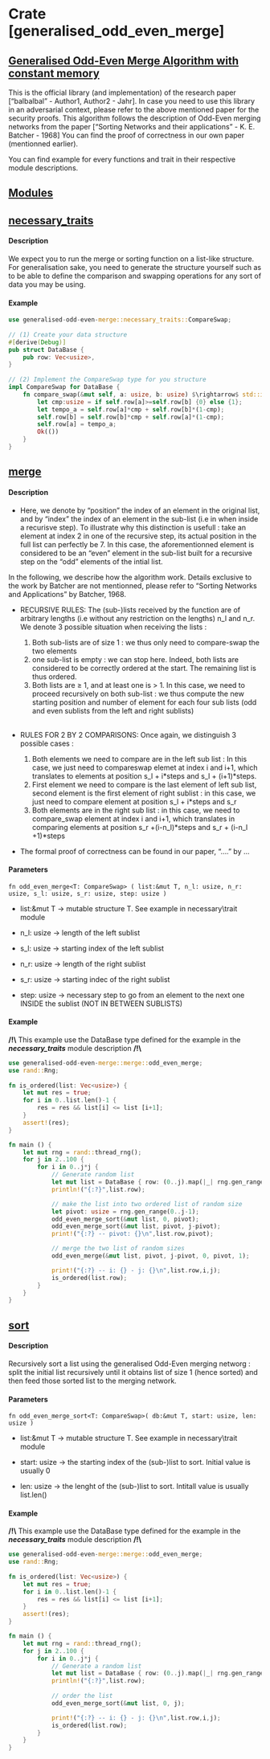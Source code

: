 
Crate [generalised\_odd\_even\_merge]
===========================================================================


[Generalised Odd-Even Merge Algorithm with constant memory](#generalised-odd-even-merge-algorithm-with-constant-memory)
-----------------------------------------------------------------------------------------------------------------------

This is the official library (and implementation) of the research paper \[“balbalbal” - Author1, Author2 - Jahr\]. In case you need to use this library in an adversarial context, please refer to the above mentioned paper for the security proofs. This algorithm follows the description of Odd-Even merging networks from the paper \[“Sorting Networks and their applications” - K. E. Batcher - 1968\] You can find the proof of correctness in our own paper (mentionned earlier).

You can find example for every functions and trait in their respective module descriptions.

[Modules](#modules)
-------------------




## [necessary\_traits](#necessary_traits)


#### Description

We expect you to run the merge or sorting function on a list-like structure. For generalisation sake, you need to generate the structure yourself such as to be able to define the comparison and swapping operations for any sort of data you may be using.

#### Example
```rs
use generalised-odd-even-merge::necessary_traits::CompareSwap;
    
// (1) Create your data structure
#[derive(Debug)]
pub struct DataBase {
    pub row: Vec<usize>,
}
    
// (2) Implement the CompareSwap type for you structure
impl CompareSwap for DataBase {
    fn compare_swap(&mut self, a: usize, b: usize) $\rightarrow$ std::io::Result<()> {
        let cmp:usize = if self.row[a]>=self.row[b] {0} else {1};
        let tempo_a = self.row[a]*cmp + self.row[b]*(1-cmp);
        self.row[b] = self.row[b]*cmp + self.row[a]*(1-cmp);
        self.row[a] = tempo_a;
        Ok(())
    }
}
```

## [merge](#merge)

#### Description

*   Here, we denote by “position” the index of an element in the original list, and by “index” the index of an element in the sub-list (i.e in when inside a recurisve step). To illustrate why this distinction is usefull : take an element at index 2 in one of the recursive step, its actual position in the full list can perfectly be 7. In this case, the aforementionned element is considered to be an “even” element in the sub-list built for a recursive step on the “odd” elements of the intial list.

In the following, we describe how the algorithm work. Details exclusive to the work by Batcher are not mentionned, please refer to “Sorting Networks and Applications” by Batcher, 1968.

*   RECURSIVE RULES: The (sub-)lists received by the function are of arbitrary lengths (i.e without any restriction on the lengths) n_l and n_r. We denote 3 possible situation when receiving the lists :
    
    1.  Both sub-lists are of size 1 : we thus only need to compare-swap the two elements
    2.  one sub-list is empty : we can stop here. Indeed, both lists are considered to be correctly ordered at the start. The remaining list is thus ordered.
    3.  Both lists are $\ge$ 1, and at least one is > 1. In this case, we need to proceed recursively on both sub-list : we thus compute the new starting position and number of element for each four sub lists (odd and even sublists from the left and right sublists)   
    <br />
    
*   RULES FOR 2 BY 2 COMPARISONS: Once again, we distinguish 3 possible cases :
    
    1.  Both elements we need to compare are in the left sub list : In this case, we just need to compareswap elemet at index i and i+1, which translates to elements at position s\_l + i\*steps and s\_l + (i+1)\*steps.
    2.  First element we need to compare is the last element of left sub list, second element is the first element of right sublist : in this case, we just need to compare element at position s\_l + i\*steps and s\_r
    3.  Both elements are in the right sub list : in this case, we need to compare\_swap element at index i and i+1, which translates in comparing elements at position s\_r +(i-n\_l)\*steps and s\_r + (i-n\_l +1)\*steps
*   The formal proof of correctness can be found in our paper, “….” by …
    

#### Parameters
``fn odd_even_merge<T: CompareSwap> ( list:&mut T, n_l: usize, n_r: usize, s_l: usize, s_r: usize, step: usize )``
*   list:&mut T $\rightarrow$  mutable structure T. See example in necessary\trait module
    
*   n\_l: usize $\rightarrow$ length of the left sublist
    
*   s\_l: usize $\rightarrow$ starting index of the left sublist
    
*   n\_r: usize $\rightarrow$ length of the right sublist
    
*   s\_r: usize $\rightarrow$ starting indec of the right sublist
    
*   step: usize $\rightarrow$ necessary step to go from an element to the next one INSIDE the sublist (NOT IN BETWEEN SUBLISTS)
    

#### Example

**/!\\** This example use the DataBase type defined for the example in the _**necessary\_traits**_ module description **/!\\**
```rs 
use generalised-odd-even-merge::merge::odd_even_merge;
use rand::Rng;
    
fn is_ordered(list: Vec<usize>) {
    let mut res = true;
    for i in 0..list.len()-1 {
        res = res && list[i] <= list [i+1];
    }
    assert!(res);
}

fn main () {
    let mut rng = rand::thread_rng();
    for j in 2..100 {
        for i in 0..j*j {
            // Generate random list
            let mut list = DataBase { row: (0..j).map(|_| rng.gen_range(0..1000)).collect() };
            println!("{:?}",list.row);

            // make the list into two ordered list of random size
            let pivot: usize = rng.gen_range(0..j-1);
            odd_even_merge_sort(&mut list, 0, pivot);
            odd_even_merge_sort(&mut list, pivot, j-pivot);
            print!("{:?} -- pivot: {}\n",list.row,pivot);

            // merge the two list of random sizes
            odd_even_merge(&mut list, pivot, j-pivot, 0, pivot, 1);

            print!("{:?} -- i: {} - j: {}\n",list.row,i,j);
            is_ordered(list.row);
        }
    }
}
```

## [sort](#sort)

#### Description

Recursively sort a list using the generalised Odd-Even merging networg : split the initial list recursively until it obtains list of size 1 (hence sorted) and then feed those sorted list to the merging network.

#### Parameters
``fn odd_even_merge_sort<T: CompareSwap>( db:&mut T, start: usize, len: usize )``

*   list:&mut T $\rightarrow$ mutable structure T. See example in necessary\trait module
    
*   start: usize $\rightarrow$ the starting index of the (sub-)list to sort. Initial value is usually 0
    
*   len: usize $\rightarrow$ the lenght of the (sub-)list to sort. Intitall value is usually list.len()
    

#### Example

**/!\\** This example use the DataBase type defined for the example in the _**necessary\_traits**_ module description **/!\\**
```rs
use generalised-odd-even-merge::merge::odd_even_merge;
use rand::Rng;
    
fn is_ordered(list: Vec<usize>) {
    let mut res = true;
    for i in 0..list.len()-1 {
        res = res && list[i] <= list [i+1];
    }
    assert!(res);
}

fn main () {
    let mut rng = rand::thread_rng();
    for j in 2..100 {
        for i in 0..j*j {
            // Generate a random list
            let mut list = DataBase { row: (0..j).map(|_| rng.gen_range(0..1000)).collect() };
            println!("{:?}",list.row);
            
            // order the list
            odd_even_merge_sort(&mut list, 0, j);

            print!("{:?} -- i: {} - j: {}\n",list.row,i,j);
            is_ordered(list.row);
        }
    }
}
```